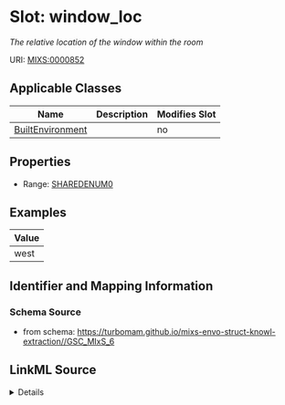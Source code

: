 # Slot: window_loc


_The relative location of the window within the room_



URI: [MIXS:0000852](https://w3id.org/mixs/0000852)



<!-- no inheritance hierarchy -->




## Applicable Classes

| Name | Description | Modifies Slot |
| --- | --- | --- |
[BuiltEnvironment](BuiltEnvironment.md) |  |  no  |







## Properties

* Range: [SHAREDENUM0](SHAREDENUM0.md)






## Examples

| Value |
| --- |
| west |

## Identifier and Mapping Information







### Schema Source


* from schema: https://turbomam.github.io/mixs-envo-struct-knowl-extraction//GSC_MIxS_6




## LinkML Source

<details>
```yaml
name: window_loc
description: The relative location of the window within the room
title: window location
notes:
- location
- window
examples:
- value: west
from_schema: https://turbomam.github.io/mixs-envo-struct-knowl-extraction//GSC_MIxS_6
rank: 1000
slot_uri: MIXS:0000852
multivalued: false
alias: window_loc
domain_of:
- BuiltEnvironment
range: SHARED_ENUM_0
required: false
recommended: false

```
</details>